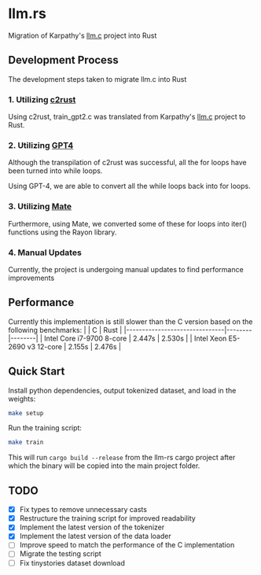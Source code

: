 # llm.rs

Migration of Karpathy's [llm.c](https://github.com/karpathy/llm.c) project into Rust

## Development Process

The development steps taken to migrate llm.c into Rust

### 1. Utilizing [c2rust](https://github.com/immunant)

Using c2rust, train_gpt2.c was translated from Karpathy's [llm.c](https://github.com/karpathy/llm.c) project to Rust.

### 2. Utilizing [GPT4](https://chat.openai.com)

Although the transpilation of c2rust was successful, all the for loops have been turned into while loops.

Using GPT-4, we are able to convert all the while loops back into for loops.

### 3. Utilizing [Mate](https://github.com/trusted-programming/mate)

Furthermore, using Mate, we converted some of these for loops into iter() functions using the Rayon library.

### 4. Manual Updates

Currently, the project is undergoing manual updates to find performance improvements

## Performance

Currently this implementation is still slower than the C version based on the following benchmarks:
|                               | C      | Rust   |
|-------------------------------|--------|--------|
| Intel Core i7-9700 8-core     | 2.447s | 2.530s |
| Intel Xeon E5-2690 v3 12-core | 2.155s | 2.476s |

## Quick Start

Install python dependencies, output tokenized dataset, and load in the weights:

```bash
make setup
```

Run the training script:

```bash
make train
```

This will run `cargo build --release` from the llm-rs cargo project after which the binary will be copied into the main project folder.

## TODO

- [X] Fix types to remove unnecessary casts
- [X] Restructure the training script for improved readability
- [X] Implement the latest version of the tokenizer
- [X] Implement the latest version of the data loader
- [ ] Improve speed to match the performance of the C implementation 
- [ ] Migrate the testing script
- [ ] Fix tinystories dataset download
